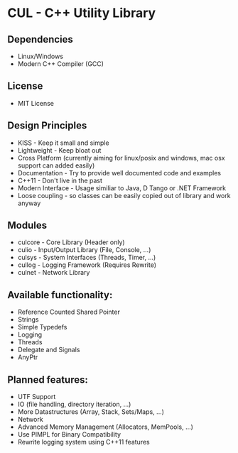 # CUL - C++ Utility Library 

## Dependencies

* Linux/Windows
* Modern C++ Compiler (GCC)

## License

* MIT License

## Design Principles

* KISS - Keep it small and simple
* Lightweight - Keep bloat out
* Cross Platform (currently aiming for linux/posix and windows, mac osx support can added easily)
* Documentation - Try to provide well documented code and examples
* C++11 - Don't live in the past
* Modern Interface - Usage similiar to Java, D Tango or .NET Framework 
* Loose coupling - so classes can be easily copied out of library and work anyway

## Modules

* culcore - Core Library (Header only)
* culio - Input/Output Library (File, Console, ...)
* culsys - System Interfaces (Threads, Timer, ...)
* cullog - Logging Framework (Requires Rewrite)
* culnet - Network Library

## Available functionality:

* Reference Counted Shared Pointer
* Strings
* Simple Typedefs
* Logging
* Threads
* Delegate and Signals
* AnyPtr

## Planned features:

* UTF Support
* IO (file handling, directory iteration, ...)
* More Datastructures (Array, Stack, Sets/Maps, ...)
* Network
* Advanced Memory Management (Allocators, MemPools, ...)
* Use PIMPL for Binary Compatibility
* Rewrite logging system using C++11 features
 
